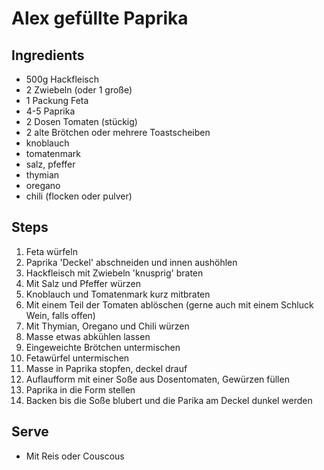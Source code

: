 # Alex gefüllte Paprika

## Ingredients 
* 500g Hackfleisch
* 2 Zwiebeln (oder 1 große)
* 1 Packung Feta
* 4-5 Paprika
* 2 Dosen Tomaten (stückig)
* 2 alte Brötchen oder mehrere Toastscheiben
* knoblauch
* tomatenmark
* salz, pfeffer
* thymian
* oregano
* chili (flocken oder pulver)

## Steps
1. Feta würfeln
2. Paprika 'Deckel' abschneiden und innen aushöhlen
3. Hackfleisch mit Zwiebeln 'knusprig' braten
4. Mit Salz und Pfeffer würzen
5. Knoblauch und Tomatenmark kurz mitbraten
6. Mit einem Teil der Tomaten ablöschen (gerne auch mit einem Schluck Wein, falls offen)
7. Mit Thymian, Oregano und Chili würzen
8. Masse etwas abkühlen lassen
9. Eingeweichte Brötchen untermischen
10. Fetawürfel untermischen
11. Masse in Paprika stopfen, deckel drauf
12. Auflaufform mit einer Soße aus Dosentomaten, Gewürzen füllen
13. Paprika in die Form stellen
14. Backen bis die Soße blubert und die Parika am Deckel dunkel werden

## Serve
* Mit Reis oder Couscous 
